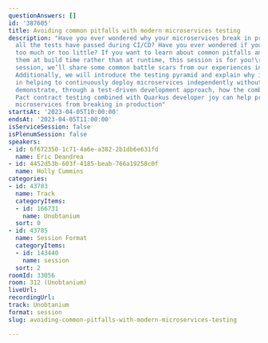 ```yaml
---
questionAnswers: []
id: '387605'
title: Avoiding common pitfalls with modern microservices testing
description: "Have you ever wondered why your microservices break in production after
  all the tests have passed during CI/CD? Have you ever wondered if you’re testing
  too much or too little? If you want to learn about common pitfalls and how to catch
  them at build time rather than at runtime, this session is for you!\r\n\r\nIn this
  session, we’ll share some common battle scars from our experiences in the field.
  Additionally, we will introduce the testing pyramid and explain why it is important
  in helping to continuously deploy microservices independently without fear. We will
  demonstrate, through a test-driven development approach, how the combination of
  Pact contract testing combined with Quarkus developer joy can help prevent your
  microservices from breaking in production"
startsAt: '2023-04-05T10:00:00'
endsAt: '2023-04-05T11:00:00'
isServiceSession: false
isPlenumSession: false
speakers:
- id: 6f672350-1c71-4a6e-a382-2b1db6e631fd
  name: Eric Deandrea
- id: 4452d53b-603f-4185-beab-766a19258c0f
  name: Holly Cummins
categories:
- id: 43783
  name: Track
  categoryItems:
  - id: 166731
    name: Unobtanium
  sort: 0
- id: 43785
  name: Session Format
  categoryItems:
  - id: 143440
    name: session
  sort: 2
roomId: 33056
room: 312 (Unobtanium)
liveUrl: 
recordingUrl: 
track: Unobtanium
format: session
slug: avoiding-common-pitfalls-with-modern-microservices-testing

---
```

